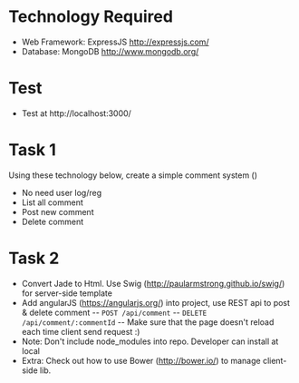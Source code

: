 Technology Required
======
- Web Framework: ExpressJS http://expressjs.com/
- Database: MongoDB http://www.mongodb.org/

Test
=====
- Test at http://localhost:3000/

Task 1
======
Using these technology below, create a simple comment system ()
- No need user log/reg
- List all comment
- Post new comment
- Delete comment

Task 2
======
- Convert Jade to Html. Use Swig (http://paularmstrong.github.io/swig/) for server-side template
- Add angularJS (https://angularjs.org/) into project, use REST api to post & delete comment
-- `POST /api/comment`
-- `DELETE /api/comment/:commentId`
-- Make sure that the page doesn't reload each time client send request :)
- Note: Don't include node_modules into repo. Developer can install at local
- Extra: Check out how to use Bower (http://bower.io/) to manage client-side lib.
